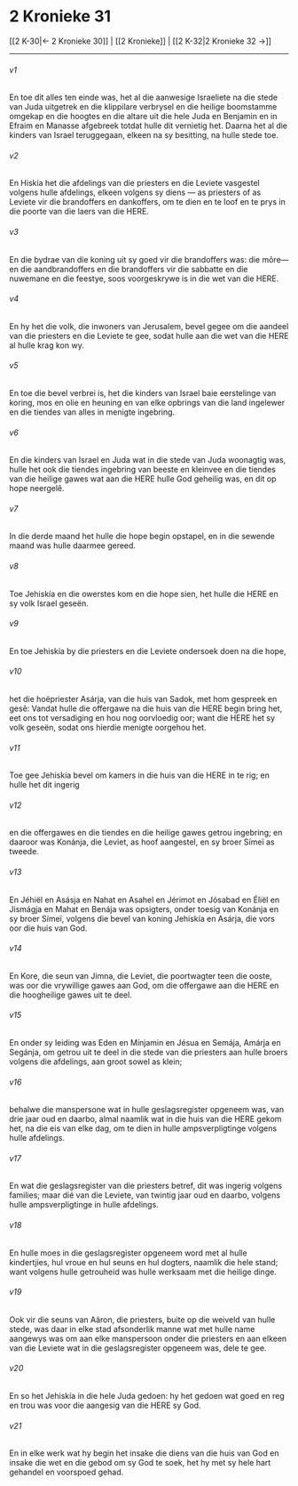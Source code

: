 # 2 Kronieke 31

[[2 K-30|← 2 Kronieke 30]] | [[2 Kronieke]] | [[2 K-32|2 Kronieke 32 →]]
***

###### v1
En toe dit alles ten einde was, het al die aanwesige Israeliete na die stede van Juda uitgetrek en die klippilare verbrysel en die heilige boomstamme omgekap en die hoogtes en die altare uit die hele Juda en Benjamin en in Efraim en Manasse afgebreek totdat hulle dit vernietig het. Daarna het al die kinders van Israel teruggegaan, elkeen na sy besitting, na hulle stede toe. 
###### v2
En Hiskía het die afdelings van die priesters en die Leviete vasgestel volgens hulle afdelings, elkeen volgens sy diens — as priesters of as Leviete vir die brandoffers en dankoffers, om te dien en te loof en te prys in die poorte van die laers van die HERE. 
###### v3
En die bydrae van die koning uit sy goed vir die brandoffers was: die môre— en die aandbrandoffers en die brandoffers vir die sabbatte en die nuwemane en die feestye, soos voorgeskrywe is in die wet van die HERE. 
###### v4
En hy het die volk, die inwoners van Jerusalem, bevel gegee om die aandeel van die priesters en die Leviete te gee, sodat hulle aan die wet van die HERE al hulle krag kon wy. 
###### v5
En toe die bevel verbrei is, het die kinders van Israel baie eerstelinge van koring, mos en olie en heuning en van elke opbrings van die land ingelewer en die tiendes van alles in menigte ingebring. 
###### v6
En die kinders van Israel en Juda wat in die stede van Juda woonagtig was, hulle het ook die tiendes ingebring van beeste en kleinvee en die tiendes van die heilige gawes wat aan die HERE hulle God geheilig was, en dit op hope neergelê. 
###### v7
In die derde maand het hulle die hope begin opstapel, en in die sewende maand was hulle daarmee gereed. 
###### v8
Toe Jehiskía en die owerstes kom en die hope sien, het hulle die HERE en sy volk Israel geseën. 
###### v9
En toe Jehiskía by die priesters en die Leviete ondersoek doen na die hope, 
###### v10
het die hoëpriester Asárja, van die huis van Sadok, met hom gespreek en gesê: Vandat hulle die offergawe na die huis van die HERE begin bring het, eet ons tot versadiging en hou nog oorvloedig oor; want die HERE het sy volk geseën, sodat ons hierdie menigte oorgehou het. 
###### v11
Toe gee Jehiskía bevel om kamers in die huis van die HERE in te rig; en hulle het dit ingerig 
###### v12
en die offergawes en die tiendes en die heilige gawes getrou ingebring; en daaroor was Konánja, die Leviet, as hoof aangestel, en sy broer Símeï as tweede. 
###### v13
En Jéhiël en Asásja en Nahat en Asahel en Jérimot en Jósabad en Éliël en Jismágja en Mahat en Benája was opsigters, onder toesig van Konánja en sy broer Símeï, volgens die bevel van koning Jehiskía en Asárja, die vors oor die huis van God. 
###### v14
En Kore, die seun van Jimna, die Leviet, die poortwagter teen die ooste, was oor die vrywillige gawes aan God, om die offergawe aan die HERE en die hoogheilige gawes uit te deel. 
###### v15
En onder sy leiding was Eden en Mínjamin en Jésua en Semája, Amárja en Segánja, om getrou uit te deel in die stede van die priesters aan hulle broers volgens die afdelings, aan groot sowel as klein; 
###### v16
behalwe die manspersone wat in hulle geslagsregister opgeneem was, van drie jaar oud en daarbo, almal naamlik wat in die huis van die HERE gekom het, na die eis van elke dag, om te dien in hulle ampsverpligtinge volgens hulle afdelings. 
###### v17
En wat die geslagsregister van die priesters betref, dit was ingerig volgens families; maar dié van die Leviete, van twintig jaar oud en daarbo, volgens hulle ampsverpligtinge in hulle afdelings. 
###### v18
En hulle moes in die geslagsregister opgeneem word met al hulle kindertjies, hul vroue en hul seuns en hul dogters, naamlik die hele stand; want volgens hulle getrouheid was hulle werksaam met die heilige dinge. 
###### v19
Ook vir die seuns van Aäron, die priesters, buite op die weiveld van hulle stede, was daar in elke stad afsonderlik manne wat met hulle name aangewys was om aan elke manspersoon onder die priesters en aan elkeen van die Leviete wat in die geslagsregister opgeneem was, dele te gee. 
###### v20
En so het Jehiskía in die hele Juda gedoen: hy het gedoen wat goed en reg en trou was voor die aangesig van die HERE sy God. 
###### v21
En in elke werk wat hy begin het insake die diens van die huis van God en insake die wet en die gebod om sy God te soek, het hy met sy hele hart gehandel en voorspoed gehad. 
